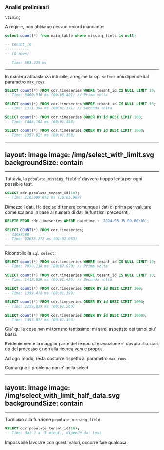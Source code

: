 ### Analisi preliminari


```sql
\timing 
```

<v-click> 

A regime, non abbiamo nessun record mancante:

```sql
select count(*) from main_table where missing_fiels is null;

-- tenant_id 
-----------
-- (0 rows)

-- Time: 503.225 ms
```

</v-click>

---

In maniera abbastanza intuibile, a regime la `sql select` non dipende dal parametro `max_rows`.

```sql    
SELECT count(*) FROM cdr.timeseries WHERE tenant_id IS NULL LIMIT 10;
-- Time: 8400.916 ms (00:08.401) // Prima volta

SELECT count(*) FROM cdr.timeseries WHERE tenant_id IS NULL LIMIT 10;
-- Time: 1371.396 ms (00:01.371) // Seconda volta

SELECT count(*) FROM cdr.timeseries ORDER BY id DESC LIMIT 100;
-- Time: 1448.198 ms (00:01.448)

SELECT count(*) FROM cdr.timeseries ORDER BY id DESC LIMIT 1000;
-- Time: 1357.622 ms (00:01.358)
```

---
layout: image
image: /img/select_with_limit.svg
backgroundSize: contain
---

---

Tuttavia, la `populate_missing_field` e' davvero troppo lenta per ogni possibile test. 

<v-click>

```sql
SELECT cdr.populate_tenant_id(10);
-- Time: 2165909.072 ms (36:05.909)
```

</v-click>
<v-click>

Dimezzo i dati. Ho deciso di tenere comunque i dati di prima per valutare come scalano in base al numero di dati le funzioni precedenti.

</v-click>
<v-click>

```sql
DELETE FROM cdr.timeseries WHERE datetime < '2024-08-15 00:00:00';
```

```sql
SELECT COUNT(*) FROM cdr.timeseries;
-- 43987988
-- Time: 92053.222 ms (01:32.053)
```

</v-click>

---

Ricontrollo la `sql select`:

<v-click>

```sql    
SELECT count(*) FROM cdr.timeseries WHERE tenant_id IS NULL LIMIT 10;
-- Time: 7970.138 ms (00:07.970) // Prima volta

SELECT count(*) FROM cdr.timeseries WHERE tenant_id IS NULL LIMIT 10;
-- Time: 1419.836 ms (00:01.420) // Seconda volta

SELECT count(*) FROM cdr.timeseries ORDER BY id DESC LIMIT 100;
-- Time: 1399.470 ms (00:01.399)

SELECT count(*) FROM cdr.timeseries ORDER BY id DESC LIMIT 1000;
-- Time: 2259.829 ms (00:02.260)

SELECT count(*) FROM cdr.timeseries ORDER BY id DESC LIMIT 10000;
-- Time: 1393.022 ms (00:01.393)
```
</v-click>

<v-click>

Gia' qui le cose non mi tornano tantissimo: mi sarei aspettato dei tempi piu' bassi. 

Evidentemente la maggior parte del tempo di esecuzione e' dovuto allo start up del processo e non alla ricerca vera e propria. 

Ad ogni modo, resta costante rispetto al parametro `max_rows`.
</v-click>

<v-click>

Comunque il problema non e' nella select.
</v-click>

---
layout: image
image: /img/select_with_limit_half_data.svg
backgroundSize: contain
---

---

Torniamo alla funzione `populate_missing_field`.

<v-click>

```sql    
SELECT cdr.populate_tenant_id(10);
-- Time: dai 3 ai 5 minuti, dipende dai test 
```

</v-click>
<v-click>

Impossibile lavorare con questi valori, occorre fare qualcosa.

</v-click>